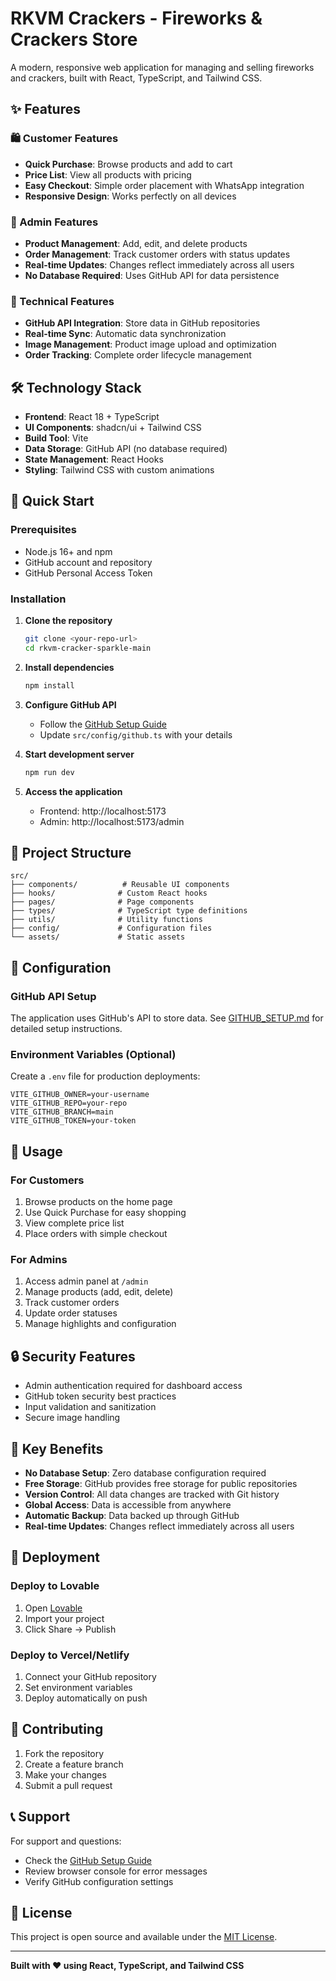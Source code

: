 # RKVM Crackers - Fireworks & Crackers Store

A modern, responsive web application for managing and selling fireworks and crackers, built with React, TypeScript, and Tailwind CSS.

## ✨ Features

### 🛍️ Customer Features
- **Quick Purchase**: Browse products and add to cart
- **Price List**: View all products with pricing
- **Easy Checkout**: Simple order placement with WhatsApp integration
- **Responsive Design**: Works perfectly on all devices

### 🔧 Admin Features
- **Product Management**: Add, edit, and delete products
- **Order Management**: Track customer orders with status updates
- **Real-time Updates**: Changes reflect immediately across all users
- **No Database Required**: Uses GitHub API for data persistence

### 🚀 Technical Features
- **GitHub API Integration**: Store data in GitHub repositories
- **Real-time Sync**: Automatic data synchronization
- **Image Management**: Product image upload and optimization
- **Order Tracking**: Complete order lifecycle management

## 🛠️ Technology Stack

- **Frontend**: React 18 + TypeScript
- **UI Components**: shadcn/ui + Tailwind CSS
- **Build Tool**: Vite
- **Data Storage**: GitHub API (no database required)
- **State Management**: React Hooks
- **Styling**: Tailwind CSS with custom animations

## 🚀 Quick Start

### Prerequisites
- Node.js 16+ and npm
- GitHub account and repository
- GitHub Personal Access Token

### Installation

1. **Clone the repository**
   ```bash
   git clone <your-repo-url>
   cd rkvm-cracker-sparkle-main
   ```

2. **Install dependencies**
   ```bash
   npm install
   ```

3. **Configure GitHub API**
   - Follow the [GitHub Setup Guide](./GITHUB_SETUP.md)
   - Update `src/config/github.ts` with your details

4. **Start development server**
   ```bash
   npm run dev
   ```

5. **Access the application**
   - Frontend: http://localhost:5173
   - Admin: http://localhost:5173/admin

## 📁 Project Structure

```
src/
├── components/          # Reusable UI components
├── hooks/              # Custom React hooks
├── pages/              # Page components
├── types/              # TypeScript type definitions
├── utils/              # Utility functions
├── config/             # Configuration files
└── assets/             # Static assets
```

## 🔧 Configuration

### GitHub API Setup
The application uses GitHub's API to store data. See [GITHUB_SETUP.md](./GITHUB_SETUP.md) for detailed setup instructions.

### Environment Variables (Optional)
Create a `.env` file for production deployments:

```env
VITE_GITHUB_OWNER=your-username
VITE_GITHUB_REPO=your-repo
VITE_GITHUB_BRANCH=main
VITE_GITHUB_TOKEN=your-token
```

## 📱 Usage

### For Customers
1. Browse products on the home page
2. Use Quick Purchase for easy shopping
3. View complete price list
4. Place orders with simple checkout

### For Admins
1. Access admin panel at `/admin`
2. Manage products (add, edit, delete)
3. Track customer orders
4. Update order statuses
5. Manage highlights and configuration

## 🔒 Security Features

- Admin authentication required for dashboard access
- GitHub token security best practices
- Input validation and sanitization
- Secure image handling

## 🌟 Key Benefits

- **No Database Setup**: Zero database configuration required
- **Free Storage**: GitHub provides free storage for public repositories
- **Version Control**: All data changes are tracked with Git history
- **Global Access**: Data is accessible from anywhere
- **Automatic Backup**: Data backed up through GitHub
- **Real-time Updates**: Changes reflect immediately across all users

## 🚀 Deployment

### Deploy to Lovable
1. Open [Lovable](https://lovable.dev)
2. Import your project
3. Click Share → Publish

### Deploy to Vercel/Netlify
1. Connect your GitHub repository
2. Set environment variables
3. Deploy automatically on push

## 🤝 Contributing

1. Fork the repository
2. Create a feature branch
3. Make your changes
4. Submit a pull request

## 📞 Support

For support and questions:
- Check the [GitHub Setup Guide](./GITHUB_SETUP.md)
- Review browser console for error messages
- Verify GitHub configuration settings

## 📄 License

This project is open source and available under the [MIT License](LICENSE).

---

**Built with ❤️ using React, TypeScript, and Tailwind CSS**
